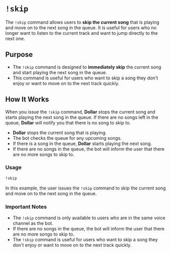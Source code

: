 # `!skip`

The `!skip` command allows users to **skip the current song** that is playing and move on to the next song in the queue. It is useful for users who no longer want to listen to the current track and want to jump directly to the next one.

## Purpose
- The `!skip` command is designed to **immediately skip** the current song and start playing the next song in the queue.
- This command is useful for users who want to skip a song they don't enjoy or want to move on to the next track quickly.

## How It Works
When you issue the `!skip` command, **Dollar** stops the current song and starts playing the next song in the queue. If there are no songs left in the queue, **Dollar** will notify you that there is no song to skip to.

- **Dollar** stops the current song that is playing.
- The bot checks the queue for any upcoming songs.
- If there is a song in the queue, **Dollar** starts playing the next song.
- If there are no songs in the queue, the bot will inform the user that there are no more songs to skip to.

### Usage

```bash
!skip
```


In this example, the user issues the `!skip` command to skip the current song and move on to the next song in the queue.

### Important Notes

- The `!skip` command is only available to users who are in the same voice channel as the bot.
- If there are no songs in the queue, the bot will inform the user that there are no more songs to skip to.
- The `!skip` command is useful for users who want to skip a song they don't enjoy or want to move on to the next track quickly.
